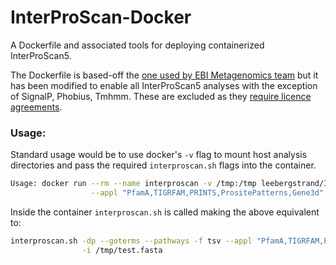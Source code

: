 # InterProScan-Docker
A Dockerfile and associated tools for deploying containerized InterProScan5.

The Dockerfile is based-off the [one used by EBI Metagenomics team](https://github.com/EBI-Metagenomics/InterProScan) 
but it has been modified to enable all InterProScan5 analyses with the exception of SignalP, Phobius, Tmhmm. These are 
excluded as they [require licence agreements](https://github.com/ebi-pf-team/interproscan/wiki/ActivatingLicensedAnalyses).

### Usage:

Standard usage would be to use docker's ```-v``` flag to mount host analysis directories and pass the required 
```interproscan.sh``` flags into the container.

```bash
Usage: docker run --rm --name interproscan -v /tmp:/tmp leebergstrand/InterProScan-Docker -dp --goterms --pathways -f tsv \
                  --appl "PfamA,TIGRFAM,PRINTS,PrositePatterns,Gene3d" -o /tmp/out.ipr -i /tmp/test.fasta
```

Inside the container ```interproscan.sh``` is called making the above equivalent to:

```bash
interproscan.sh -dp --goterms --pathways -f tsv --appl "PfamA,TIGRFAM,PRINTS,PrositePatterns,Gene3d" -o /tmp/out.ipr \
                -i /tmp/test.fasta
```